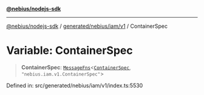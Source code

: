[**@nebius/nodejs-sdk**](../../../../../README.md)

---

[@nebius/nodejs-sdk](../../../../../README.md) / [generated/nebius/iam/v1](../README.md) / ContainerSpec

# Variable: ContainerSpec

> **ContainerSpec**: [`MessageFns`](../../../../../runtime/protos/core/interfaces/MessageFns.md)\<[`ContainerSpec`](../interfaces/ContainerSpec.md), `"nebius.iam.v1.ContainerSpec"`\>

Defined in: src/generated/nebius/iam/v1/index.ts:5530

